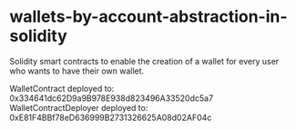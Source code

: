 # wallets-by-account-abstraction-in-solidity
Solidity smart contracts to enable the creation of a wallet for every user who wants to have their own wallet.


WalletContract deployed to: 0x334641dc62D9a9B978E938d823496A33520dc5a7
WalletContractDeployer deployed to: 0xE81F4BBf78eD636999B2731326625A08d02AF04c